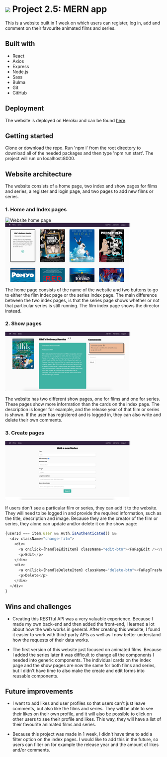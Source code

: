 # ![](https://ga-dash.s3.amazonaws.com/production/assets/logo-9f88ae6c9c3871690e33280fcf557f33.png) Project 2.5: MERN app

This is a website built in 1 week on which users can register, log in, add and comment on their favourite animated films and series. 

## Built with
* React
* Axios
* Express
* Node.js
* Sass
* Bulma
* Git
* GitHub

## Deployment
The website is deployed on Heroku and can be found [here](https://animated-api.herokuapp.com/).

## Getting started
Clone or download the repo. Run 'npm i' from the root directory to download all of the needed packages and then type 'npm run start'. The project will run on localhost:8000.

## Website architecture
The website consists of a home page, two index and show pages for films and series, a register and login page, and two pages to add new films or series. 

### 1. Home and Index pages

<img src="src/assets/animated-home.png" alt="Website home page" width="400"/><img src="src/assets/index-page.png" alt="Website index page" width="400"/>

The home page consists of the name of the website and two buttons to go to either the film index page or the series index page. The main difference between the two index pages, is that the series page shows whether or not that particular series is still running. The film index page shows the director instead.

### 2. Show pages

<img src="src/assets/show-film.png" alt="Website show page" width="400"/>

The website has two different show pages, one for films and one for series. These pages show more information than the cards on the index page. The description is longer for example, and the release year of that film or series is shown. If the user has registered and is logged in, they can also write and delete their own comments.

### 3. Create pages

<img src="src/assets/create-page.png" alt="Website create page" width="400"/>

If users don't see a particular film or series, they can add it to the website. They will need to be logged in and provide the required information, such as the title, description and image. Because they are the creator of the film or series, they alone can update and/or delete it on the show page:

``` javascript
{userId === item.user && Auth.isAuthenticated() &&
  <div className="change-film">
    <div>
      <a onClick={handleEditItem} className="edit-btn"><FaRegEdit /></a>
      <p>Edit</p>
    </div>
    <div>
      <a onClick={handleDeleteItem} className="delete-btn"><FaRegTrashAlt /></a>
      <p>Delete</p>
    </div>
  </div>
}
```

## Wins and challenges 
* Creating this RESTful API was a very valuable experience. Because I made my own back-end and then added the front-end, I learned a lot about how the web works in general. After creating this website, I found it easier to work with third-party APIs as well as I now better understand how the requests of their data works.

* The first version of this website just focused on animated films. Because I added the series later it was difficult to change all the components I needed into generic components. The individual cards on the index page and the show pages are now the same for both films and series, but I didn't have time to also make the create and edit forms into reusable components.

## Future improvements
* I want to add likes and user profiles so that users can't just leave comments, but also like the films and series. They will be able to see their likes on their own profile, and it will also be possible to click on other users to see their profile and likes. This way, they will have a list of their favourite animated films and series. 

* Because this project was made in 1 week, I didn't have time to add a filter option on the index pages. I would like to add this in the future, so users can filter on for example the release year and the amount of likes and/or comments.